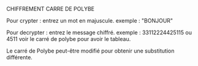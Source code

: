 CHIFFREMENT CARRE DE POLYBE

Pour crypter : entrez un mot en majuscule.
exemple : "BONJOUR"

Pour decrypter : entrez le message chiffré.
exemple : 33112224425115 ou 4511
voir le carré de polybe pour avoir le tableau.

Le carré de Polybe peut-être modifié pour obtenir une substitution différente.

